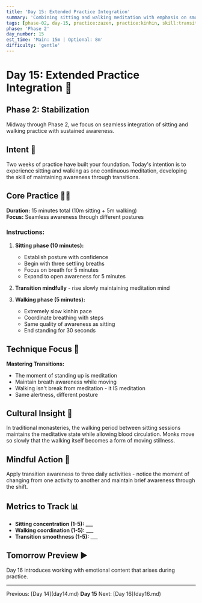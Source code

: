 ```yaml
---
title: 'Day 15: Extended Practice Integration'
summary: 'Combining sitting and walking meditation with emphasis on smooth transitions and sustained awareness.'
tags: [phase-02, day-15, practice:zazen, practice:kinhin, skill:transitions, theme:integration]
phase: 'Phase 2'
day_number: 15
est_time: 'Main: 15m | Optional: 8m'
difficulty: 'gentle'
---
```


# Day 15: Extended Practice Integration :deciduous_tree:

<div class="phase-banner">
<h2>Phase 2: Stabilization</h2>
<p>Midway through Phase 2, we focus on seamless integration of sitting and walking practice with sustained awareness.</p>
</div>

## Intent :dart:

Two weeks of practice have built your foundation. Today's intention is to experience sitting and walking as one continuous meditation, developing the skill of maintaining awareness through transitions.

## Core Practice 🧘‍♂️

**Duration:** 15 minutes total (10m sitting + 5m walking)  
**Focus:** Seamless awareness through different postures

### Instructions:

1. **Sitting phase (10 minutes):**

    - Establish posture with confidence
    - Begin with three settling breaths
    - Focus on breath for 5 minutes
    - Expand to open awareness for 5 minutes

2. **Transition mindfully** - rise slowly maintaining meditation mind

3. **Walking phase (5 minutes):**
    - Extremely slow kinhin pace
    - Coordinate breathing with steps
    - Same quality of awareness as sitting
    - End standing for 30 seconds

## Technique Focus :microscope:

**Mastering Transitions:**

-   The moment of standing up is meditation
-   Maintain breath awareness while moving
-   Walking isn't break from meditation - it IS meditation
-   Same alertness, different posture

## Cultural Insight :cherry_blossom:

<div class="cultural-insight">
In traditional monasteries, the walking period between sitting sessions maintains the meditative state while allowing blood circulation. Monks move so slowly that the walking itself becomes a form of moving stillness.
</div>

## Mindful Action :footprints:

Apply transition awareness to three daily activities - notice the moment of changing from one activity to another and maintain brief awareness through the shift.

## Metrics to Track :bar_chart:

-   **Sitting concentration (1-5):** \_\_\_
-   **Walking coordination (1-5):** \_\_\_
-   **Transition smoothness (1-5):** \_\_\_

## Tomorrow Preview :arrow_forward:

Day 16 introduces working with emotional content that arises during practice.

---

<div class="day-nav">
<span>Previous: [Day 14](day14.md)</span>
<span><strong>Day 15</strong></span>
<span>Next: [Day 16](day16.md)</span>
</div>
